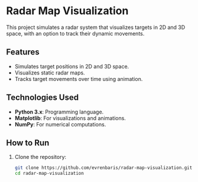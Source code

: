 # Radar Map Visualization

This project simulates a radar system that visualizes targets in 2D and 3D space, with an option to track their dynamic movements.

## Features
- Simulates target positions in 2D and 3D space.
- Visualizes static radar maps.
- Tracks target movements over time using animation.

## Technologies Used
- **Python 3.x**: Programming language.
- **Matplotlib**: For visualizations and animations.
- **NumPy**: For numerical computations.

## How to Run
1. Clone the repository:
   ```bash
   git clone https://github.com/evrenbaris/radar-map-visualization.git
   cd radar-map-visualization
